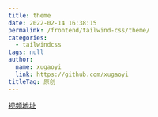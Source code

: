 ```yaml
---
title: theme
date: 2022-02-14 16:38:15
permalink: /frontend/tailwind-css/theme/
categories: 
  - tailwindcss
tags: null
author: 
  name: xugaoyi
  link: https://github.com/xugaoyi
titleTag: 原创
---
```


[视频地址](https://www.youtube.com/watch?v=MAtaT8BZEAo)